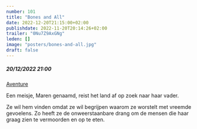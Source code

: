 ```yaml
---
number: 101
title: "Bones and All"
date: 2022-12-20T21:15:00+02:00
publishdate: 2022-11-20T20:14:26+02:00
trailer: "0Nu7Z9AxGNg"
leden: []
image: "posters/bones-and-all.jpg"
draft: false
---
```


##### 20/12/2022 21:00

[Aventure](https://cinema-aventure.be/catalogue/movie/?BB63BDCC-0EB7-56F9-2437-9BB04D737BD2)

Een meisje, Maren genaamd, reist het land af op zoek naar haar vader.
 <!--more-->
Ze wil hem vinden omdat ze wil begrijpen waarom ze worstelt met vreemde
gevoelens. Zo heeft ze de onweerstaanbare drang om de mensen die haar
graag zien te vermoorden en op te eten.